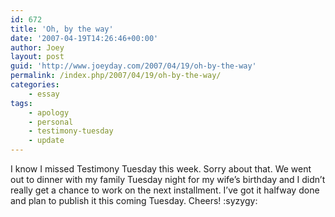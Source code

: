 ```yaml
---
id: 672
title: 'Oh, by the way'
date: '2007-04-19T14:26:46+00:00'
author: Joey
layout: post
guid: 'http://www.joeyday.com/2007/04/19/oh-by-the-way'
permalink: /index.php/2007/04/19/oh-by-the-way/
categories:
    - essay
tags:
    - apology
    - personal
    - testimony-tuesday
    - update
---
```


I know I missed Testimony Tuesday this week. Sorry about that. We went out to dinner with my family Tuesday night for my wife’s birthday and I didn’t really get a chance to work on the next installment. I’ve got it halfway done and plan to publish it this coming Tuesday. Cheers! :syzygy:
